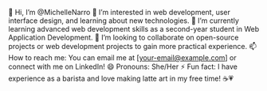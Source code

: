 👋 Hi, I’m @MichelleNarro
👀 I’m interested in web development, user interface design, and learning about new technologies.
🌱 I’m currently learning advanced web development skills as a second-year student in Web Application Development.
💞️ I’m looking to collaborate on open-source projects or web development projects to gain more practical experience.
📫 How to reach me: You can email me at [your-email@example.com] or connect with me on LinkedIn!
😄 Pronouns: She/Her
⚡ Fun fact: I have experience as a barista and love making latte art in my free time! ☕💗

<!---
MichelleNarro/MichelleNarro is a ✨ special ✨ repository because its `README.md` (this file) appears on your GitHub profile.
You can click the Preview link to take a look at your changes.
--->
